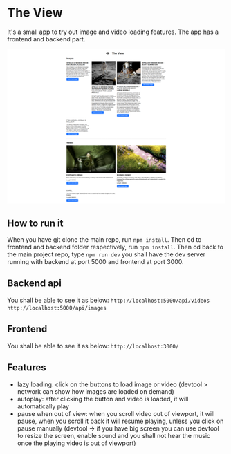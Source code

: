 # The View 

It's a small app to try out image and video loading features. The app has a frontend and backend part. 

![the view preview](./the-view.png)

## How to run it 

When you have git clone the main repo, run `npm install`. Then cd to frontend and backend folder respectively, run `npm install`. Then cd back to the main project repo, type `npm run dev` you shall have the dev server running with backend at port 5000 and frontend at port 3000. 

## Backend api

You shall be able to see it as below:
`http://localhost:5000/api/videos`
`http://localhost:5000/api/images`

## Frontend 

You shall be able to see it as below:
`http://localhost:3000/`

## Features

- lazy loading: click on the buttons to load image or video (devtool > network can show how images are loaded on demand)
- autoplay: after clicking the button and video is loaded, it will automatically play 
- pause when out of view: when you scroll video out of viewport, it will pause, when you scroll it back it will resume playing, unless you click on pause manually (devtool -> if you have big screen you can use devtool to resize the screen, enable sound and you shall not hear the music once the playing video is out of viewport)

